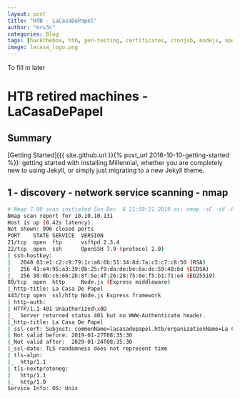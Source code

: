 ```yaml
---
layout: post
title: "HTB - LaCasaDePapel"
author: "mrs3c"
categories: Blog
tags: [hackthebox, htb, pen-testing, certificates, cronjob, nodejs, openssl, otp, php, psysh, ssh rsa auth, ssh, vsftpd]
image: lacasa_logo.png
---
```


To fill in later

# HTB retired machines - LaCasaDePapel

## Summary

[Getting Started]({{ site.github.url }}{% post_url 2016-10-10-getting-started %}): getting started with installing Millennial, whether you are completely new to using Jekyll, or simply just migrating to a new Jekyll theme.

## 1 - discovery - network service scanning - nmap

```bash
# Nmap 7.80 scan initiated Sun Dec  8 21:59:21 2019 as: nmap -sC -sV -Pn -oA nmap/lacasadepapel 10.10.10.131
Nmap scan report for 10.10.10.131
Host is up (0.42s latency).
Not shown: 996 closed ports
PORT    STATE SERVICE  VERSION
21/tcp  open  ftp      vsftpd 2.3.4
22/tcp  open  ssh      OpenSSH 7.9 (protocol 2.0)
| ssh-hostkey:
|   2048 03:e1:c2:c9:79:1c:a6:6b:51:34:8d:7a:c3:c7:c8:50 (RSA)
|   256 41:e4:95:a3:39:0b:25:f9:da:de:be:6a:dc:59:48:6d (ECDSA)
|_  256 30:0b:c6:66:2b:8f:5e:4f:26:28:75:0e:f5:b1:71:e4 (ED25519)
80/tcp  open  http     Node.js (Express middleware)
|_http-title: La Casa De Papel
443/tcp open  ssl/http Node.js Express framework
| http-auth:
| HTTP/1.1 401 Unauthorized\x0D
|_  Server returned status 401 but no WWW-Authenticate header.
|_http-title: La Casa De Papel
| ssl-cert: Subject: commonName=lacasadepapel.htb/organizationName=La Casa De Papel
| Not valid before: 2019-01-27T08:35:30
|_Not valid after:  2029-01-24T08:35:30
|_ssl-date: TLS randomness does not represent time
| tls-alpn:
|_  http/1.1
| tls-nextprotoneg:
|   http/1.1
|_  http/1.0
Service Info: OS: Unix
```
